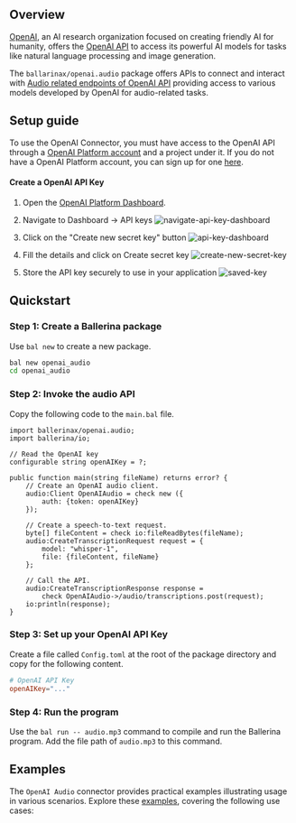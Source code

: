 ## Overview

[OpenAI](https://openai.com/), an AI research organization focused on creating friendly AI for humanity, offers the [OpenAI API](https://platform.openai.com/docs/api-reference/introduction) to access its powerful AI models for tasks like natural language processing and image generation.

The `ballarinax/openai.audio` package offers APIs to connect and interact with [Audio related endpoints of OpenAI API](https://platform.openai.com/docs/api-reference/audio/create) providing access to various models developed by OpenAI for audio-related tasks.

## Setup guide

To use the OpenAI Connector, you must have access to the OpenAI API through a [OpenAI Platform account](https://platform.openai.com) and a project under it. If you do not have a OpenAI Platform account, you can sign up for one [here](https://platform.openai.com/signup).

#### Create a OpenAI API Key

1. Open the [OpenAI Platform Dashboard](https://platform.openai.com).

2. Navigate to Dashboard -> API keys
![navigate-api-key-dashboard](https://github.com/e19166/module-ballerinax-openai.audio/blob/main/docs/setup/resources/navigate-api-key-dashboard.png)

3. Click on the "Create new secret key" button
![api-key-dashboard](https://github.com/e19166/module-ballerinax-openai.audio/blob/main/docs/setup/resources/api-key-dashboard.png)

4. Fill the details and click on Create secret key
![create-new-secret-key](https://github.com/e19166/module-ballerinax-openai.audio/blob/main/docs/setup/resources/create-new-secret-key.png)

5.  Store the API key securely to use in your application
![saved-key](https://github.com/e19166/module-ballerinax-openai.audio/blob/main/docs/setup/resources/saved-key.png)

## Quickstart

### Step 1: Create a Ballerina package
Use `bal new` to create a new package. 

```sh
bal new openai_audio
cd openai_audio
```

### Step 2: Invoke the audio API 
Copy the following code to the `main.bal` file.

```ballerina
import ballerinax/openai.audio;
import ballerina/io;

// Read the OpenAI key
configurable string openAIKey = ?;

public function main(string fileName) returns error? {
    // Create an OpenAI audio client.
    audio:Client OpenAIAudio = check new ({
        auth: {token: openAIKey}
    });

    // Create a speech-to-text request.
    byte[] fileContent = check io:fileReadBytes(fileName);
    audio:CreateTranscriptionRequest request = {
        model: "whisper-1",
        file: {fileContent, fileName}
    };

    // Call the API.
    audio:CreateTranscriptionResponse response =
        check OpenAIAudio->/audio/transcriptions.post(request);
    io:println(response);
}
```

### Step 3: Set up your OpenAI API Key
Create a file called `Config.toml` at the root of the package directory and copy for the following content.
```toml
# OpenAI API Key
openAIKey="..."
```

### Step 4: Run the program
Use the `bal run -- audio.mp3` command to compile and run the Ballerina program. Add the file path of `audio.mp3` to this command.

## Examples

The `OpenAI Audio` connector provides practical examples illustrating usage in various scenarios. Explore these [examples](https://github.com/module-ballerinax-openai.audio/tree/main/examples/), covering the following use cases:

[//]: # (TODO: Add examples)
